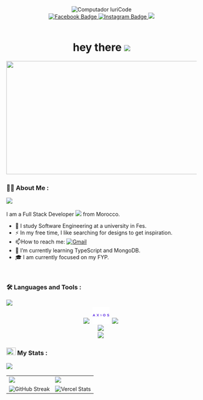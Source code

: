 <div id="header" align="center">
  <img src="https://raw.githubusercontent.com/MicaelliMedeiros/micaellimedeiros/master/image/computer-illustration.png" min-width="400px" max-width="300px" width="300px" alt="Computador IuriCode">
  <div id="badges">
      <a href="https://www.facebook.com/imade.rouah?mibextid=ZbWKwL">
      <img src="https://img.shields.io/badge/Facebook-blue?style=for-the-badge&logo=facebook&logoColor=white" alt="Facebook Badge"/>
      </a>
      <a href="https://www.instagram.com/the_mad_visionary?igsh=MTY3cTV3cTJpNzlzOA==">
      <img src="https://img.shields.io/badge/Instagram-red?style=for-the-badge&logo=instagram&logoColor=white" alt="Instagram Badge"/>
      </a>
      <a href="https://www.linkedin.com/in/imad-rouah-94273b244/">
        <img src="https://img.shields.io/badge/LinkedIn-0077B5?style=for-the-badge&logo=linkedin&logoColor=white" />
      </a>
  </div>
  <img src="https://komarev.com/ghpvc/?username=rouahimad" alt=""/>
  <h1>
  hey there
  <img src="https://media.giphy.com/media/hvRJCLFzcasrR4ia7z/giphy.gif" width="30px"/>
  </h1>
</div>
<div align="center">
  <img src="https://media.giphy.com/media/v1.Y2lkPTc5MGI3NjExemRrc3lxMHc3dW5wd2lvYndleXp4M3htanRvbDg1NjBsNDR6ZG5tZiZlcD12MV9pbnRlcm5hbF9naWZfYnlfaWQmY3Q9Zw/SWoSkN6DxTszqIKEqv/giphy.gif" width="600" height="300">
</div>

### :man_technologist: About Me :
<img src="https://user-images.githubusercontent.com/73097560/115834477-dbab4500-a447-11eb-908a-139a6edaec5c.gif">

I am a Full Stack Developer <img src="https://media.giphy.com/media/WUlplcMpOCEmTGBtBW/giphy.gif" width="30"> from Morocco.
- :telescope: I study Software Engineering at a university in Fes.
- :zap: In my free time, I like searching for designs to get inspiration.
- :mailbox:How to reach me: [![Gmail](https://img.shields.io/badge/gmail-orange?style=flat&logo=email&logoColor=white)](mailto:irouah2@gmail.com)
- 🌱 I’m currently learning TypeScript and MongoDB.
- 🎓 I am currently focused on my FYP.
<br>

### :hammer_and_wrench: Languages and Tools :
<img src="https://user-images.githubusercontent.com/73097560/115834477-dbab4500-a447-11eb-908a-139a6edaec5c.gif">

<div align="center">
  <img src="https://skillicons.dev/icons?i=html,css,js,ts,jquery,react" />&nbsp;
  <img src="https://github.com/devicons/devicon/blob/master/icons/axios/axios-plain-wordmark.svg" title="axios" alt="axios" width="45" height="45"/>&nbsp;
  <img src="https://skillicons.dev/icons?i=nodejs,express,mysql,php" />&nbsp;
  <br/>
  <img src="https://skillicons.dev/icons?i=c,cpp,java,cs" />&nbsp;
  <br/>
  <img src="https://skillicons.dev/icons?i=git,github,vscode,visualstudio,postman,linux,ubuntu,windows" />&nbsp;
</div> 

### <img src="https://media.giphy.com/media/cj87CxfRtrUifF3Ryk/giphy.gif" width="25px" height="20px"> My Stats :
<img src="https://user-images.githubusercontent.com/73097560/115834477-dbab4500-a447-11eb-908a-139a6edaec5c.gif">
<table>
  <tr>
    <td >
      <img src="https://github-profile-trophy.vercel.app/?username=rouahimad&theme=onedark&row=2&column=4" />
    </td>
    <td>
      <img src="https://github-readme-stats.vercel.app/api/top-langs/?username=rouahimad&layout=compact&card_width=470&langs_count=8&theme=dracula" />
    </td>
  </tr>
  <tr>
    <td><img src="https://github-readme-streak-stats.herokuapp.com/?user=RouahImad&theme=dark&background=000000" alt="GitHub Streak" /></td>
    <td><img src="https://github-readme-stats.vercel.app/api?username=RouahImad&show_icons=true&theme=neon&cache_seconds=86400" alt="Vercel Stats" /></td>
  </tr>
</table>

<!--

- 🤔 I’m looking for help with ...
- 💬 Ask me about ...
- ⚡ Fun fact: ...
-->
